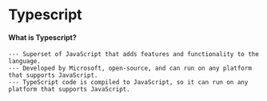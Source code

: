 # Typescript
#### What is Typescript?
    --- Superset of JavaScript that adds features and functionality to the language.
    --- Developed by Microsoft, open-source, and can run on any platform that supports JavaScript.
    --- TypeScript code is compiled to JavaScript, so it can run on any platform that supports JavaScript.
